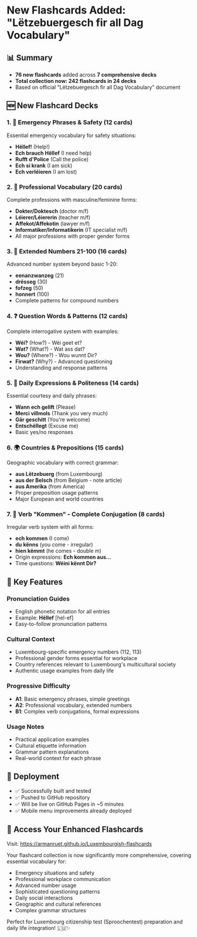 # New Flashcards Added: "Lëtzebuergesch fir all Dag Vocabulary"

## 📊 Summary
- **76 new flashcards** added across **7 comprehensive decks**
- **Total collection now: 242 flashcards in 24 decks**
- Based on official "Lëtzebuergesch fir all Dag Vocabulary" document

## 🆕 New Flashcard Decks

### 1. 🚨 Emergency Phrases & Safety (12 cards)
Essential emergency vocabulary for safety situations:
- **Hëllef!** (Help!)
- **Ech brauch Hëllef** (I need help)
- **Rufft d'Police** (Call the police)
- **Ech si krank** (I am sick)
- **Ech verléieren** (I am lost)

### 2. 💼 Professional Vocabulary (20 cards)
Complete professions with masculine/feminine forms:
- **Dokter/Doktesch** (doctor m/f)
- **Léierer/Léiererin** (teacher m/f)
- **Affekot/Affekotin** (lawyer m/f)
- **Informatiker/Informatikerin** (IT specialist m/f)
- All major professions with proper gender forms

### 3. 🔢 Extended Numbers 21-100 (16 cards)
Advanced number system beyond basic 1-20:
- **eenanzwanzeg** (21)
- **drësseg** (30)
- **fofzeg** (50)
- **honnert** (100)
- Complete patterns for compound numbers

### 4. ❓ Question Words & Patterns (12 cards)
Complete interrogative system with examples:
- **Wéi?** (How?) - Wéi geet et?
- **Wat?** (What?) - Wat ass dat?
- **Wou?** (Where?) - Wou wunnt Dir?
- **Firwat?** (Why?) - Advanced questioning
- Understanding and response patterns

### 5. 🙏 Daily Expressions & Politeness (14 cards)
Essential courtesy and daily phrases:
- **Wann ech gelift** (Please)
- **Merci villmols** (Thank you very much)
- **Gär geschitt** (You're welcome)
- **Entschëllegt** (Excuse me)
- Basic yes/no responses

### 6. 🌍 Countries & Prepositions (15 cards)
Geographic vocabulary with correct grammar:
- **aus Lëtzebuerg** (from Luxembourg)
- **aus der Belsch** (from Belgium - note article)
- **aus Amerika** (from America)
- Proper preposition usage patterns
- Major European and world countries

### 7. 🔄 Verb "Kommen" - Complete Conjugation (8 cards)
Irregular verb system with all forms:
- **ech kommen** (I come)
- **du kënns** (you come - irregular)
- **hien këmmt** (he comes - double m)
- Origin expressions: **Ech kommen aus...**
- Time questions: **Wéini kënnt Dir?**

## 🎯 Key Features

### Pronunciation Guides
- English phonetic notation for all entries
- Example: **Hëllef** [hel-ef]
- Easy-to-follow pronunciation patterns

### Cultural Context
- Luxembourg-specific emergency numbers (112, 113)
- Professional gender forms essential for workplace
- Country references relevant to Luxembourg's multicultural society
- Authentic usage examples from daily life

### Progressive Difficulty
- **A1**: Basic emergency phrases, simple greetings
- **A2**: Professional vocabulary, extended numbers
- **B1**: Complex verb conjugations, formal expressions

### Usage Notes
- Practical application examples
- Cultural etiquette information
- Grammar pattern explanations
- Real-world context for each phrase

## 🚀 Deployment
- ✅ Successfully built and tested
- ✅ Pushed to GitHub repository
- ✅ Will be live on GitHub Pages in ~5 minutes
- ✅ Mobile menu improvements already deployed

## 📱 Access Your Enhanced Flashcards
Visit: https://armanruet.github.io/Luxembourgish-flashcards

Your flashcard collection is now significantly more comprehensive, covering essential vocabulary for:
- Emergency situations and safety
- Professional workplace communication
- Advanced number usage
- Sophisticated questioning patterns
- Daily social interactions
- Geographic and cultural references
- Complex grammar structures

Perfect for Luxembourg citizenship test (Sproochentest) preparation and daily life integration! 🇱🇺✨
